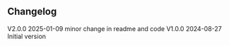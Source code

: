 ## Changelog  
V2.0.0 2025-01-09 minor change in readme and code 
V1.0.0 2024-08-27 Initial version   